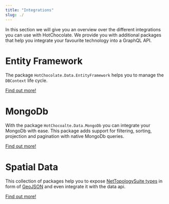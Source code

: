 ```yaml
---
title: "Integrations"
slug: ./
---
```


In this section we will give you an overview over the different integrations you can use with HotChocolate.
We provide you with additional packages that help you integrate your favourite technology into a GraphQL API.

# Entity Framework

The package `HotChocolate.Data.EntityFramework` helps you to manage the `DBContext` life cycle.

[Find out more!](entity-framework.md)

# MongoDb

With the package `HotChocoalte.Data.MongoDb` you can integrate your MongoDb with ease.
This package adds support for filtering, sorting, projection and pagination with native MongoDb queries.

[Find out more!](mongodb.md)

# Spatial Data

This collection of packages help you to expose [NetTopologySuite types](https://github.com/NetTopologySuite/NetTopologySuite) in form of [GeoJSON](https://geojson.org/) and even integrate it with the data api.

[Find out more!](spatial-data.md)
